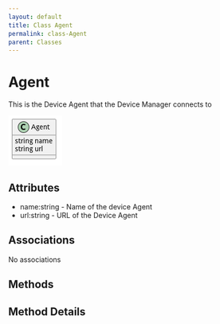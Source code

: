 ```yaml
---
layout: default
title: Class Agent
permalink: class-Agent
parent: Classes
---
```


# Agent

This is the Device Agent that the Device Manager connects to

![Logical Diagram](./logical.png)

## Attributes

* name:string - Name of the device Agent
* url:string - URL of the Device Agent


## Associations

No associations







## Methods


<h2>Method Details</h2>
    

